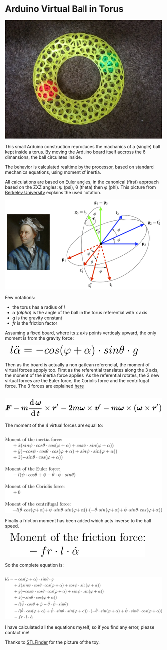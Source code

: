 # Arduino Virtual Ball in Torus

![My Toy](./sphere_in_torus_toy.png)

This small Arduino construction reproduces the machanics of a (single) ball kept inside a torus. By moving the Arduino board itself accross the 6 dimansions, the ball circulates inside.

The behavior is calculated realtime by the processor, based on standard mechanics equations, using moment of inertia.

All calculations are based on Euler angles, in the canonical (first) approach based on the ZXZ angles: &#x03c8; (psi), &#x03b8; (theta) then &#x03c6; (phi). This picture from [Berkeley University](https://rotations.berkeley.edu/the-euler-angle-parameterization/) explains the used notation.

![Euler angles](./euler-angles.png)

Few notations:
- the torus has a radius of *l*
- *&#x03b1; (alpha)* is the angle of the ball in the torus referential with x axis
- *g* is the gravity constant
- *fr* is the friction factor

Assuming a fixed board, where its z axis points verticaly upward, the only moment is from the gravity force:

&nbsp;&nbsp;&nbsp;&nbsp;![Moment from gravity force](./equ-gravity.svg)

Then as the board is actually a non galilean referencial, the moment of virtual forces appply too. First as the referential translates along the 3 axis, the monent of the inertia force applies. As the referential rotates, the 3 new virtual forces are the Euler force, the Coriolis force and the centrifugal force. The 3 forces are explained [here](https://en.wikipedia.org/wiki/Coriolis_force#Formula).

&nbsp;&nbsp;&nbsp;&nbsp;![Non Galilean virtual forces](./non_galilean_virtual_forces.svg)

The moment of the 4 virtual forces are equal to:

&nbsp;&nbsp;&nbsp;&nbsp;![Non Galilean virtual forces](./equ-virtualForces.svg)

Finally a friction moment has been added which acts inverse to the ball speed.

&nbsp;&nbsp;&nbsp;&nbsp;![Friction force](./equ-friction.svg)

So the complete equation is:

&nbsp;&nbsp;&nbsp;&nbsp;![Complete equation](./equ-complete.svg)

I have calculated all the equations myself, so if you find any error, please contact me!

Thanks to [STLFinder](https://www.stlfinder.com/model/voronoi-donut-with-holes-inside-saX8Zuwv/659237/) for the picture of the toy.